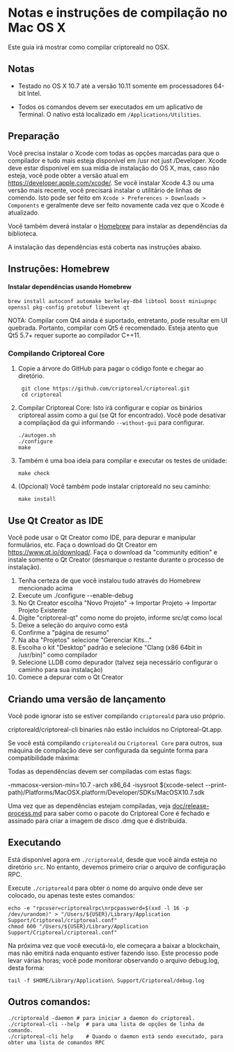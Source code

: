 Notas e instruções de compilação no Mac OS X
====================================
Este guia irá mostrar como compilar criptoreald no OSX.

Notas
-----

* Testado no OS X 10.7 até a versão 10.11 somente em processadores 64-bit Intel.

* Todos os comandos devem ser executados em um aplicativo de Terminal. O nativo está localizado em `/Applications/Utilities`.

Preparação
-----------

Você precisa instalar o Xcode com todas as opções marcadas para que o compilador e tudo mais esteja disponível em /usr not just /Developer. Xcode deve estar disponivel em sua mídia de instalação do OS X, mas, caso não esteja, você pode obter a versão atual em https://developer.apple.com/xcode/. Se você instalar Xcode 4.3 ou uma versão mais recente,  você precisará instalar o utilitário de linhas de comendo. Isto pode ser feito em `Xcode > Preferences > Downloads > Components` e geralmente deve ser feito novamente cada vez que o Xcode é atualizado.

Você também deverá instalar o [Homebrew](http://brew.sh) para instalar as dependências da biblioteca.

A instalação das dependências está coberta nas instruções abaixo.

Instruções: Homebrew
----------------------

#### Instalar dependências usando Homebrew

    brew install autoconf automake berkeley-db4 libtool boost miniupnpc openssl pkg-config protobuf libevent qt

NOTA: Compilar com Qt4 ainda é suportado, entretanto, pode resultar em UI quebrada. Portanto, compilar com Qt5 é recomendado. Esteja atento que Qt5 5.7+ requer suporte ao compilador C++11.

### Compilando Criptoreal Core

1. Copie a árvore do GitHub para pagar o código fonte e chegar ao diretório.

        git clone https://github.com/criptoreal/criptoreal.git
        cd criptoreal

2.  Compilar Criptoreal Core:
    Isto irá configurar e copiar os binários criptoreal assim como a gui (se Qt for encontrado).
    Você pode desativar a compilaçãod da gui informando `--without-gui` para configurar.

        ./autogen.sh
        ./configure
        make

3.  Também é uma boa ideia para compilar e executar os testes de unidade:

        make check

4.  (Opcional) Você também pode instalar criptoreald no seu caminho:

        make install

Use Qt Creator as IDE
------------------------
Você pode usar o Qt Creator como IDE, para depurar e manipular formulários, etc.
Faça o download do Qt Creator em https://www.qt.io/download/. Faça o download da "community edition" e instale somente o Qt Creator (desmarque o restante durante o processo de instalação).

1. Tenha certeza de que você instalou tudo através do Homebrew mencionado acima
2. Execute um ./configure --enable-debug
3. No Qt Creator escolha "Novo Projeto" -> Importar Projeto -> Importar Projeto Existente
4. Digite "criptoreal-qt" como nome do projeto, informe src/qt como local
5. Deixe a seleção do arquivo como está
6. Confirme a "página de resumo"
7. Na aba "Projetos" selecione "Gerenciar Kits..."
8. Escolha o kit "Desktop" padrão e selecione "Clang (x86 64bit in /usr/bin)" como compilador
9. Selecione LLDB como depurador (talvez seja necessário configurar o caminho para sua instalação)
10. Comece a depurar com o Qt Creator

Criando uma versão de lançamento
------------------------
Você pode ignorar isto se estiver compilando `criptoreald` para uso próprio.

criptoreald/criptoreal-cli binaries não estão incluídos no Criptoreal-Qt.app.

Se você está compilando `criptoreald` ou `Criptoreal Core` para outros, sua máquina de compilação deve ser configurada da seguinte forma para compatibilidade máxima:

Todas as dependências devem ser compiladas com estas flags:

 -mmacosx-version-min=10.7
 -arch x86_64
 -isysroot $(xcode-select --print-path)/Platforms/MacOSX.platform/Developer/SDKs/MacOSX10.7.sdk

Uma vez que as dependências estejam compiladas, veja [doc/release-process.md](release-process.md) para saber como o pacote do Criptoreal Core é fechado e assinado para criar a imagem de disco .dmg que é distribuída.

Executando
-------

Está disponível agora em `./criptoreald`, desde que você ainda esteja no diretório `src`. No entanto, devemos primeiro criar o arquivo de configuração RPC.

Execute `./criptoreald` para obter o nome do arquivo onde deve ser colocado, ou apenas teste estes comandos:

    echo -e "rpcuser=criptorealrpc\nrpcpassword=$(xxd -l 16 -p /dev/urandom)" > "/Users/${USER}/Library/Application Support/Criptoreal/criptoreal.conf"
    chmod 600 "/Users/${USER}/Library/Application Support/Criptoreal/criptoreal.conf"

Na próxima vez que você executá-lo, ele começara a baixar a blockchain, mas não emitirá nada enquanto estiver fazendo isso. Este processo pode levar várias horas; você pode monitorar observando o arquivo debug.log, desta forma:

    tail -f $HOME/Library/Application\ Support/Criptoreal/debug.log

Outros comandos:
-------

    ./criptoreald -daemon # para iniciar a daemon do criptoreal.
    ./criptoreal-cli --help  # para uma lista de opções de linha de comando.
    ./criptoreal-cli help    # Quando o daemon está sendo executado, para obter uma lista de comandos RPC 
